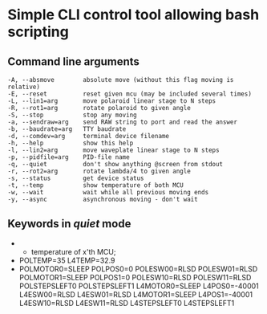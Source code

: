 Simple CLI control tool allowing bash scripting 
===================================


## Command line arguments

	-A, --absmove        absolute move (without this flag moving is relative)
	-E, --reset          reset given mcu (may be included several times)
	-L, --lin1=arg       move polaroid linear stage to N steps
	-R, --rot1=arg       rotate polaroid to given angle
	-S, --stop           stop any moving
	-a, --sendraw=arg    send RAW string to port and read the answer
	-b, --baudrate=arg   TTY baudrate
	-d, --comdev=arg     terminal device filename
	-h, --help           show this help
	-l, --lin2=arg       move waveplate linear stage to N steps
	-p, --pidfile=arg    PID-file name
	-q, --quiet          don't show anything @screen from stdout
	-r, --rot2=arg       rotate lambda/4 to given angle
	-s, --status         get device status
	-t, --temp           show temperature of both MCU
	-w, --wait           wait while all previous moving ends
	-y, --async          asynchronous moving - don't wait




## Keywords in *quiet* mode


- - temperature of x'th MCU;
- POLTEMP=35
L4TEMP=32.9
- POLMOTOR0=SLEEP
POLPOS0=0
POLESW00=RLSD
POLESW01=RLSD
POLMOTOR1=SLEEP
POLPOS1=0
POLESW10=RLSD
POLESW11=RLSD
POLSTEPSLEFT0
POLSTEPSLEFT1
L4MOTOR0=SLEEP
L4POS0=-40001
L4ESW00=RLSD
L4ESW01=RLSD
L4MOTOR1=SLEEP
L4POS1=-40001
L4ESW10=RLSD
L4ESW11=RLSD
L4STEPSLEFT0
L4STEPSLEFT1

